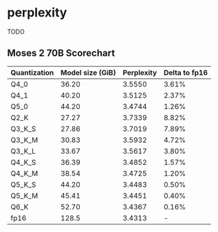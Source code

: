 # perplexity

TODO

## Moses 2 70B Scorechart
Quantization | Model size (GiB) | Perplexity | Delta to fp16
-- | -- | -- | --
Q4_0 | 36.20 | 3.5550 | 3.61%
Q4_1 | 40.20 | 3.5125 | 2.37%
Q5_0 | 44.20 | 3.4744 | 1.26%
Q2_K | 27.27 | 3.7339 | 8.82%
Q3_K_S | 27.86 | 3.7019 | 7.89%
Q3_K_M | 30.83 | 3.5932 | 4.72%
Q3_K_L | 33.67 | 3.5617 | 3.80%
Q4_K_S | 36.39 | 3.4852 | 1.57%
Q4_K_M | 38.54 | 3.4725 | 1.20%
Q5_K_S | 44.20 | 3.4483 | 0.50%
Q5_K_M | 45.41 | 3.4451 | 0.40%
Q6_K | 52.70 | 3.4367 | 0.16%
fp16 | 128.5 | 3.4313 | -

